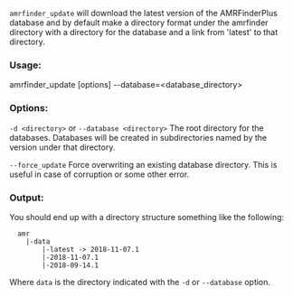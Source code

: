 `amrfinder_update` will download the latest version of the AMRFinderPlus database and by default make a directory format under the amrfinder directory with a directory for the database and a link from 'latest' to that directory.

### Usage: 

amrfinder_update [options] --database=<database_directory>

### Options:

`-d <directory>` or `--database <directory>` The root directory for the
databases. Databases will be created in subdirectories named by the version
under that directory.

`--force_update` Force overwriting an existing database directory. This is
useful in case of corruption or some other error.

### Output:

You should end up with a directory structure something like the following:

      amr
        |-data
            |-latest -> 2018-11-07.1
            |-2018-11-07.1
            |-2018-09-14.1

Where `data` is the directory indicated with the `-d` or `--database` option.
